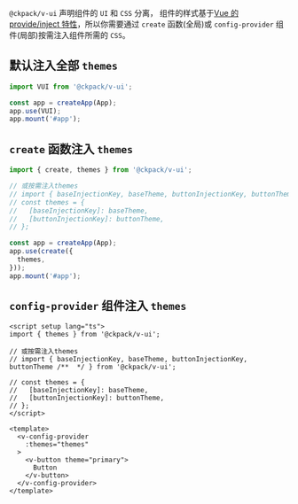 `@ckpack/v-ui` 声明组件的 `UI` 和 `CSS` 分离， 组件的样式基于[Vue 的 provide/inject 特性](https://v3.vuejs.org/guide/composition-api-provide-inject.html#reactivity)，所以你需要通过 `create` 函数(全局)或 `config-provider` 组件(局部)按需注入组件所需的 `CSS`。

## 默认注入全部 `themes`

```js
import VUI from '@ckpack/v-ui';

const app = createApp(App);
app.use(VUI);
app.mount('#app');
```

## `create` 函数注入 `themes`

```js
import { create, themes } from '@ckpack/v-ui';

// 或按需注入themes
// import { baseInjectionKey, baseTheme, buttonInjectionKey, buttonTheme, create } from '@ckpack/v-ui';
// const themes = {
//   [baseInjectionKey]: baseTheme,
//   [buttonInjectionKey]: buttonTheme,
// };

const app = createApp(App);
app.use(create({
  themes,
}));
app.mount('#app');
```

## `config-provider` 组件注入 `themes`

```vue
<script setup lang="ts">
import { themes } from '@ckpack/v-ui';

// 或按需注入themes
// import { baseInjectionKey, baseTheme, buttonInjectionKey, buttonTheme /**  */ } from '@ckpack/v-ui';

// const themes = {
//   [baseInjectionKey]: baseTheme,
//   [buttonInjectionKey]: buttonTheme,
// };
</script>

<template>
  <v-config-provider
    :themes="themes"
  >
    <v-button theme="primary">
      Button
    </v-button>
  </v-config-provider>
</template>
```


